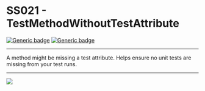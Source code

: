 # SS021 - TestMethodWithoutTestAttribute

[![Generic badge](https://img.shields.io/badge/Severity-Warning-yellow.svg)](https://shields.io/) [![Generic badge](https://img.shields.io/badge/CodeFix-Yes-green.svg)](https://shields.io/)

---

A method might be missing a test attribute. Helps ensure no unit tests are missing from your test runs.

---

![](./attachments/SS001.gif)